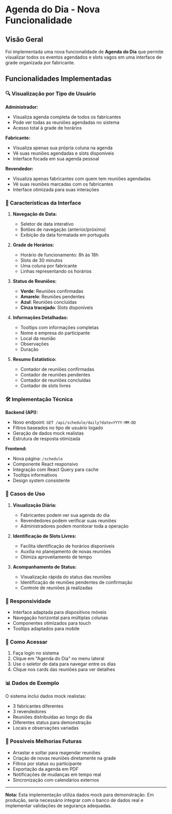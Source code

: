 # Agenda do Dia - Nova Funcionalidade

## Visão Geral

Foi implementada uma nova funcionalidade de **Agenda do Dia** que permite visualizar todos os eventos agendados e slots vagos em uma interface de grade organizada por fabricante.

## Funcionalidades Implementadas

### 🔍 Visualização por Tipo de Usuário

**Administrador:**
- Visualiza agenda completa de todos os fabricantes
- Pode ver todas as reuniões agendadas no sistema
- Acesso total à grade de horários

**Fabricante:**
- Visualiza apenas sua própria coluna na agenda
- Vê suas reuniões agendadas e slots disponíveis
- Interface focada em sua agenda pessoal

**Revendedor:**
- Visualiza apenas fabricantes com quem tem reuniões agendadas
- Vê suas reuniões marcadas com os fabricantes
- Interface otimizada para suas interações

### 📅 Características da Interface

1. **Navegação de Data:**
   - Seletor de data interativo
   - Botões de navegação (anterior/próximo)
   - Exibição da data formatada em português

2. **Grade de Horários:**
   - Horário de funcionamento: 8h às 18h
   - Slots de 30 minutos
   - Uma coluna por fabricante
   - Linhas representando os horários

3. **Status de Reuniões:**
   - **Verde**: Reuniões confirmadas
   - **Amarelo**: Reuniões pendentes
   - **Azul**: Reuniões concluídas
   - **Cinza tracejado**: Slots disponíveis

4. **Informações Detalhadas:**
   - Tooltips com informações completas
   - Nome e empresa do participante
   - Local da reunião
   - Observações
   - Duração

5. **Resumo Estatístico:**
   - Contador de reuniões confirmadas
   - Contador de reuniões pendentes
   - Contador de reuniões concluídas
   - Contador de slots livres

### 🛠️ Implementação Técnica

**Backend (API):**
- Novo endpoint: `GET /api/schedule/daily?date=YYYY-MM-DD`
- Filtros baseados no tipo de usuário logado
- Geração de dados mock realistas
- Estrutura de resposta otimizada

**Frontend:**
- Nova página: `/schedule`
- Componente React responsivo
- Integração com React Query para cache
- Tooltips informativos
- Design system consistente

### 🎯 Casos de Uso

1. **Visualização Diária:**
   - Fabricantes podem ver sua agenda do dia
   - Revendedores podem verificar suas reuniões
   - Administradores podem monitorar toda a operação

2. **Identificação de Slots Livres:**
   - Facilita identificação de horários disponíveis
   - Auxilia no planejamento de novas reuniões
   - Otimiza aproveitamento de tempo

3. **Acompanhamento de Status:**
   - Visualização rápida do status das reuniões
   - Identificação de reuniões pendentes de confirmação
   - Controle de reuniões já realizadas

### 📱 Responsividade

- Interface adaptada para dispositivos móveis
- Navegação horizontal para múltiplas colunas
- Componentes otimizados para touch
- Tooltips adaptados para mobile

### 🚀 Como Acessar

1. Faça login no sistema
2. Clique em "Agenda do Dia" no menu lateral
3. Use o seletor de data para navegar entre os dias
4. Clique nos cards das reuniões para ver detalhes

### 📊 Dados de Exemplo

O sistema inclui dados mock realistas:
- 3 fabricantes diferentes
- 3 revendedores
- Reuniões distribuídas ao longo do dia
- Diferentes status para demonstração
- Locais e observações variadas

### 🔮 Possíveis Melhorias Futuras

- Arrastar e soltar para reagendar reuniões
- Criação de novas reuniões diretamente na grade
- Filtros por status ou participante
- Exportação da agenda em PDF
- Notificações de mudanças em tempo real
- Sincronização com calendários externos

---

**Nota:** Esta implementação utiliza dados mock para demonstração. Em produção, seria necessário integrar com o banco de dados real e implementar validações de segurança adequadas.
